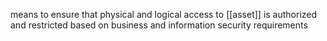 means to ensure that physical and logical access to [[asset]] is authorized and restricted based on business and information security requirements